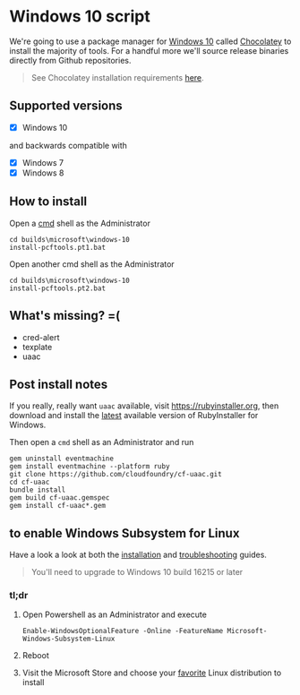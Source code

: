 # Windows 10 script

We're going to use a package manager for [Windows 10](https://www.microsoft.com/en-us/windows/get-windows-10) called [Chocolatey](https://chocolatey.org) to install the majority of tools.  For a handful more we'll source release binaries directly from Github repositories.

> See Chocolatey installation requirements [here](https://github.com/chocolatey/choco/wiki/Installation#requirements).

## Supported versions

- [x] Windows 10

and backwards compatible with

- [x] Windows 7
- [x] Windows 8

## How to install

Open a [cmd](https://docs.microsoft.com/en-us/windows-server/administration/windows-commands/windows-commands#BKMK_OVR) shell as the Administrator

```
cd builds\microsoft\windows-10
install-pcftools.pt1.bat
```

Open another cmd shell as the Administrator

```
cd builds\microsoft\windows-10
install-pcftools.pt2.bat
```

## What's missing? =(

* cred-alert
* texplate
* uaac


## Post install notes

If you really, really want `uaac` available, visit https://rubyinstaller.org, then download and install the [latest](https://github.com/oneclick/rubyinstaller2/releases/download/RubyInstaller-2.6.1-1/rubyinstaller-devkit-2.6.1-1-x64.exe) available version of RubyInstaller for Windows.

Then open a `cmd` shell as an Administrator and run

```
gem uninstall eventmachine
gem install eventmachine --platform ruby
git clone https://github.com/cloudfoundry/cf-uaac.git
cd cf-uaac
bundle install 
gem build cf-uaac.gemspec 
gem install cf-uaac*.gem
```

## to enable Windows Subsystem for Linux

Have a look a look at both the [installation](https://docs.microsoft.com/en-us/windows/wsl/install-win10) and [troubleshooting](https://docs.microsoft.com/en-us/windows/wsl/troubleshooting) guides.

> You'll need to upgrade to Windows 10 build 16215 or later

### tl;dr

1. Open Powershell as an Administrator and execute

    ```
    Enable-WindowsOptionalFeature -Online -FeatureName Microsoft-Windows-Subsystem-Linux
    ```

2. Reboot

3. Visit the Microsoft Store and choose your [favorite](https://www.microsoft.com/en-us/p/ubuntu/9nblggh4msv6?activetab=pivot:overviewtab) Linux distribution to install